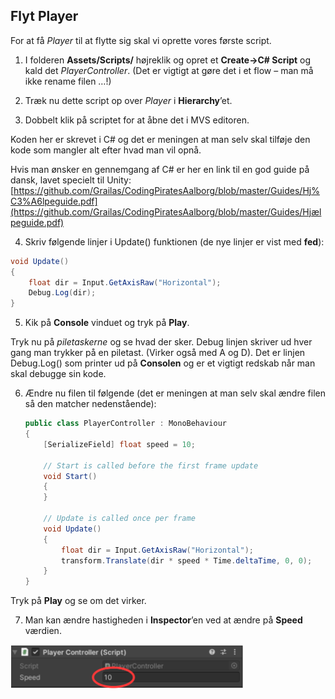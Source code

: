 ## Flyt Player

For at få *Player* til at flytte sig skal vi oprette vores første
script.

1.  I folderen **Assets/Scripts/** højreklik og opret et **Create-\>C#
    Script** og kald det *PlayerController*. (Det er vigtigt at gøre det
    i et flow – man må ikke rename filen …!)

2.  Træk nu dette script op over *Player* i **Hierarchy**’et.

3.  Dobbelt klik på scriptet for at åbne det i MVS editoren.

Koden her er skrevet i C# og det er meningen at man selv skal tilføje
den kode som mangler alt efter hvad man vil opnå.

Hvis man ønsker en gennemgang af C# er her en link til en god guide på
dansk, lavet specielt til Unity:
[https://github.com/Grailas/CodingPiratesAalborg/blob/master/Guides/Hj%C3%A6lpeguide.pdf](https://github.com/Grailas/CodingPiratesAalborg/blob/master/Guides/Hjælpeguide.pdf)

4.  Skriv følgende linjer i Update() funktionen (de nye linjer er vist
    med **fed**):

```csharp
void Update()
{
    float dir = Input.GetAxisRaw("Horizontal");
    Debug.Log(dir);
}
```

5.  Kik på **Console** vinduet og tryk på **Play**.

Tryk nu på *piletaskerne* og se hvad der sker. Debug linjen skriver ud
hver gang man trykker på en piletast. (Virker også med A og D). Det er
linjen Debug.Log() som printer ud på **Consolen** og er et vigtigt
redskab når man skal debugge sin kode.

6.  Ændre nu filen til følgende (det er meningen at man selv skal ændre
    filen så den matcher nedenstående):
    ```csharp
    public class PlayerController : MonoBehaviour
    {
        [SerializeField] float speed = 10;

        // Start is called before the first frame update
        void Start()
        {
        }

        // Update is called once per frame
        void Update()
        {
            float dir = Input.GetAxisRaw("Horizontal");
            transform.Translate(dir * speed * Time.deltaTime, 0, 0);
        }
    }
    ```

Tryk på **Play** og se om det virker.

7.  Man kan ændre hastigheden i **Inspector**’en ved at ændre på
    **Speed** værdien.

<img src="../media/image10.png"
style="width:3.875in;height:0.72431in" />
